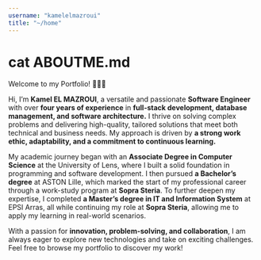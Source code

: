 ```yaml
---
username: "kamelelmazroui"
title: "~/home"
---
```


# cat ABOUTME.md

Welcome to my Portfolio! 🚀✌🏼

Hi, I’m **Kamel EL MAZROUI**, a versatile and passionate **Software Engineer** with over **four years of experience** in **full-stack development, database management, and software architecture.** I thrive on solving complex problems and delivering high-quality, tailored solutions that meet both technical and business needs. My approach is driven by **a strong work ethic, adaptability, and a commitment to continuous learning.**

My academic journey began with an **Associate Degree in Computer Science** at the University of Lens, where I built a solid foundation in programming and software development. I then pursued **a Bachelor’s degree** at ASTON Lille, which marked the start of my professional career through a work-study program at **Sopra Steria**. To further deepen my expertise, I completed **a Master’s degree in IT and Information System** at EPSI Arras, all while continuing my role at **Sopra Steria**, allowing me to apply my learning in real-world scenarios.

With a passion for **innovation, problem-solving, and collaboration**, I am always eager to explore new technologies and take on exciting challenges. Feel free to browse my portfolio to discover my work!

